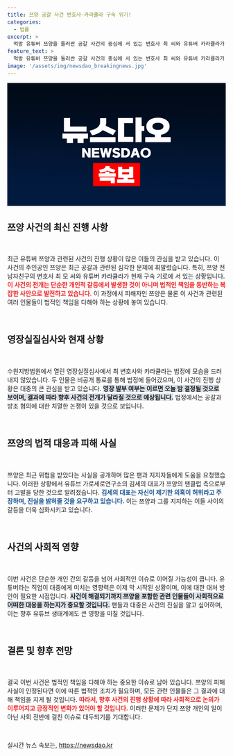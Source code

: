 ```yaml
---
title: 쯔양 공갈 사건 변호사·카라큘라 구속 위기!
categories:
  - 법률
excerpt: >
  먹방 유튜버 쯔양을 둘러싼 공갈 사건의 중심에 서 있는 변호사 최 씨와 유튜버 카라큘라가 구속 기로에 놓였습니다. 이들이 법정에서 어떤 진실을 밝힐지 귀추가 주목됩니다.
feature_text: >
  먹방 유튜버 쯔양을 둘러싼 공갈 사건의 중심에 서 있는 변호사 최 씨와 유튜버 카라큘라가 구속 기로에 놓였습니다. 이들이 법정에서 어떤 진실을 밝힐지 귀추가 주목됩니다.
image: '/assets/img/newsdao_breakingnews.jpg'
---
```


<p><img src="/assets/img/newsdao_breakingnews.jpg" alt="pcversion 속보" /></p>

<h2 data-ke-size="size26">쯔양 사건의 최신 진행 사항</h2>

<p data-ke-size="size16">&nbsp;</p>

<p>최근 유튜버 쯔양과 관련된 사건의 진행 상황이 많은 이들의 관심을 받고 있습니다. 이 사건의 주인공인 쯔양은 최근 공갈과 관련된 심각한 문제에 휘말렸습니다. 특히, 쯔양 전 남자친구의 변호사 최 모 씨와 유튜버 카라큘라가 현재 구속 기로에 서 있는 상황입니다. <b><span style="color: #ee2323;">이 사건의 전개는 단순한 개인적 갈등에서 발생한 것이 아니며 법적인 책임을 동반하는 복잡한 사안으로 발전하고 있습니다.</span></b> 이 과정에서 피해자인 쯔양은 물론 이 사건과 관련된 여러 인물들이 법적인 책임을 다해야 하는 상황에 놓여 있습니다.</p>

<p data-ke-size="size16">&nbsp;</p>

<h2 data-ke-size="size26">영장실질심사와 현재 상황</h2>

<p data-ke-size="size16">&nbsp;</p>

<p>수원지방법원에서 열린 영장실질심사에서 최 변호사와 카라큘라는 법정에 모습을 드러내지 않았습니다. 두 인물은 비공개 통로를 통해 법정에 들어갔으며, 이 사건의 진행 상황은 대중의 큰 관심을 받고 있습니다. <b><span style="background-color: #21538527;">영장 발부 여부는 이르면 오늘 밤 결정될 것으로 보이며, 결과에 따라 향후 사건의 전개가 달라질 것으로 예상됩니다.</span></b> 법정에서는 공갈과 방조 혐의에 대한 치열한 논쟁이 있을 것으로 보입니다.</p>

<p data-ke-size="size16">&nbsp;</p>

<h2 data-ke-size="size26">쯔양의 법적 대응과 피해 사실</h2>

<p data-ke-size="size16">&nbsp;</p>

<p>쯔양은 최근 위협을 받았다는 사실을 공개하며 많은 팬과 지지자들에게 도움을 요청했습니다. 이러한 상황에서 유튜브 가로세로연구소의 김세의 대표가 쯔양의 팬클럽 측으로부터 고발을 당한 것으로 알려졌습니다. <b><span style="color: #1a5490;">김세의 대표는 자신이 제기한 의혹이 허위라고 주장하며, 진실을 밝혀줄 것을 요구하고 있습니다.</span></b> 이는 쯔양과 그를 지지하는 이들 사이의 갈등을 더욱 심화시키고 있습니다. </p>

<p data-ke-size="size16">&nbsp;</p>

<h2 data-ke-size="size26">사건의 사회적 영향</h2>

<p data-ke-size="size16">&nbsp;</p>

<p>이번 사건은 단순한 개인 간의 갈등을 넘어 사회적인 이슈로 이어질 가능성이 큽니다. 유튜버라는 직업이 대중에게 미치는 영향력은 이제 막 시작된 상황이며, 이에 대한 대처 방안이 필요한 시점입니다. <b><span style="background-color: #21538527;">사건이 해결되기까지 쯔양을 포함한 관련 인물들이 사회적으로 어떠한 대응을 하는지가 중요할 것입니다.</span></b> 팬들과 대중은 사건의 진실을 알고 싶어하며, 이는 향후 유튜브 생태계에도 큰 영향을 미칠 것입니다.</p>

<p data-ke-size="size16">&nbsp;</p>

<h2 data-ke-size="size26">결론 및 향후 전망</h2>

<p data-ke-size="size16">&nbsp;</p>

<p>결국 이번 사건은 법적인 책임을 다해야 하는 중요한 이슈로 남아 있습니다. 쯔양의 피해 사실이 인정된다면 이에 따른 법적인 조치가 필요하며, 모든 관련 인물들은 그 결과에 대해 책임을 지게 될 것입니다. <b><span style="color: #ee2323;">따라서, 향후 사건의 진행 상황에 따라 사회적으로 논의가 이루어지고 긍정적인 변화가 있어야 할 것입니다.</span></b> 이러한 문제가 단지 쯔양 개인의 일이 아닌 사회 전반에 걸친 이슈로 대두되기를 기대합니다.</p>

<p data-ke-size="size16">&nbsp;</p>
실시간 뉴스 속보는, <a href="https://newsdao.kr" rel="dofollow">https://newsdao.kr</a>


